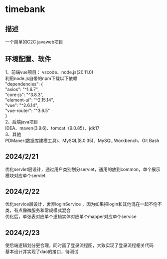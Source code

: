 # timebank 
 
## 描述
  一个简单的C2C javaweb项目 

## 环境配置、软件 
1、前端vue项目：
    vscode、node.js(20.11.0)  
    利用node.js自带的npm下载以下依赖  
    "dependencies": {  
    "axios": "^1.6.7",  
    "core-js": "^3.8.3",  
    "element-ui": "^2.15.14",  
    "vue": "^2.6.14",  
    "vue-router": "^3.6.5"  
  }  
2、后端java项目  
    IDEA、maven(3.9.6)、tomcat（9.0.85）、jdk17  
3、其他  
    PDManer(数据库建模工具)、MySQL(8.0.35)、MySQL Workbench、Git Bash  

## 2024/2/21
  优化servlet层设计，通过用户类别划分servlet，通用的放到common，单个展示模块对应单个servlet<br>
## 2024/2/22      
  优化service层设计，舍弃loginService ，因为如果把login和其他混在一起不伦不类，有点像微服务和常规模式混合<br>
  优化后，单张表对应单个逻辑实体对应单个mapper对应单个service<br>
## 2024/2/23
  使后端逻辑划分更合理，同时画了登录流程图，大致实现了登录流程相关代码<br>
  基本设计并实现了dao的接口，待测试<br>
